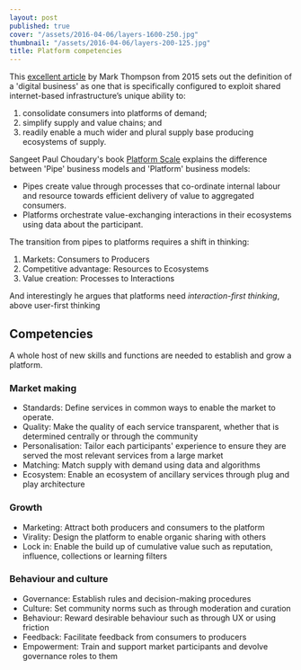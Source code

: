 ```yaml
---
layout: post
published: true
cover: "/assets/2016-04-06/layers-1600-250.jpg"
thumbnail: "/assets/2016-04-06/layers-200-125.jpg"
title: Platform competencies
---
```


This [excellent article](http://www.computerweekly.com/opinion/Where-next-for-UK-government-as-a-platform) by Mark Thompson from 2015 sets out the definition of a 'digital business' as one that is specifically configured to exploit shared internet-based infrastructure’s unique ability to:

1. consolidate consumers into platforms of demand;
2. simplify supply and value chains; and
3. readily enable a much wider and plural supply base producing ecosystems of supply.

Sangeet Paul Choudary's book [Platform Scale](https://www.amazon.co.uk/Platform-Scale-emerging-business-investment/dp/9810967586) explains the difference between 'Pipe' business models and 'Platform' business models:

* Pipes create value through processes that co-ordinate internal labour and resource towards efficient delivery of value to aggregated consumers.
* Platforms orchestrate value-exchanging interactions in their ecosystems using data about the participant.

The transition from pipes to platforms requires a shift in thinking:

1. Markets: Consumers to Producers
2. Competitive advantage: Resources to Ecosystems
3. Value creation: Processes to Interactions

And interestingly he argues that platforms need _interaction-first thinking_, above user-first thinking

## Competencies
A whole host of new skills and functions are needed to establish and grow a platform.

### Market making

* Standards: Define services in common ways to enable the market to operate.
* Quality: Make the quality of each service transparent, whether that is determined centrally or through the community
* Personalisation: Tailor each participants' experience to ensure they are served the most relevant services from a large market
* Matching: Match supply with demand using data and algorithms
* Ecosystem: Enable an ecosystem of ancillary services through plug and play architecture

### Growth

* Marketing: Attract both producers and consumers to the platform
* Virality: Design the platform to enable organic sharing with others
* Lock in: Enable the build up of cumulative value such as reputation, influence, collections or learning filters

### Behaviour and culture

* Governance: Establish rules and decision-making procedures
* Culture: Set community norms such as through moderation and curation
* Behaviour: Reward desirable behaviour such as through UX or using friction
* Feedback: Facilitate feedback from consumers to producers
* Empowerment: Train and support market participants and devolve governance roles to them
